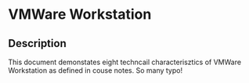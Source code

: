 # VMWare Workstation

## Description
This document demonstates eight techncail characterisztics of VMWare Workstation as defined in couse notes. So many typo!
